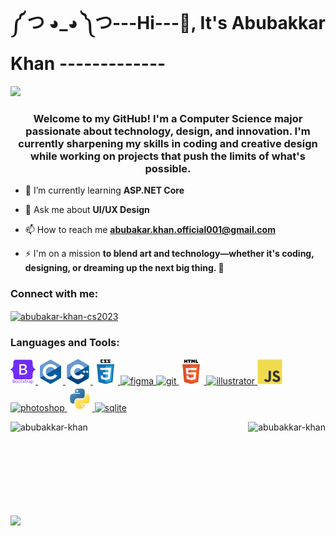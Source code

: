 <h1 >༼ つ ◕_◕ ༽つ---Hi---👋, It's Abubakkar Khan -------------</h1>
<img src="https://i.pinimg.com/originals/29/bf/ad/29bfad8a363a3f3011984614e5837c78.gif" style="width: 100vw; object-fit: cover; object-position: center;">

<h3 align="center">Welcome to my GitHub! I'm a Computer Science major passionate about technology, design, and innovation. I'm currently sharpening my skills in coding and creative design while working on projects that push the limits of what's possible.</h3>

- 🌱 I’m currently learning **ASP.NET Core**

- 💬 Ask me about **UI/UX Design**

- 📫 How to reach me **abubakar.khan.official001@gmail.com**

- ⚡ I'm on a mission **to blend art and technology—whether it's coding, designing, or dreaming up the next big thing. 🚀**

<h3 align="left">Connect with me:</h3>
<p align="left">
<a href="https://linkedin.com/in/abubakar-khan-cs2023" target="blank"><img align="center" src="https://raw.githubusercontent.com/rahuldkjain/github-profile-readme-generator/master/src/images/icons/Social/linked-in-alt.svg" alt="abubakar-khan-cs2023" height="30" width="40" /></a>
</p>



<h3 align="left">Languages and Tools:</h3>
<p align="left"> <a href="https://getbootstrap.com" target="_blank" rel="noreferrer"> <img src="https://raw.githubusercontent.com/devicons/devicon/master/icons/bootstrap/bootstrap-plain-wordmark.svg" alt="bootstrap" width="40" height="40"/> </a> <a href="https://www.cprogramming.com/" target="_blank" rel="noreferrer"> <img src="https://raw.githubusercontent.com/devicons/devicon/master/icons/c/c-original.svg" alt="c" width="40" height="40"/> </a> <a href="https://www.w3schools.com/cpp/" target="_blank" rel="noreferrer"> <img src="https://raw.githubusercontent.com/devicons/devicon/master/icons/cplusplus/cplusplus-original.svg" alt="cplusplus" width="40" height="40"/> </a> <a href="https://www.w3schools.com/css/" target="_blank" rel="noreferrer"> <img src="https://raw.githubusercontent.com/devicons/devicon/master/icons/css3/css3-original-wordmark.svg" alt="css3" width="40" height="40"/> </a> <a href="https://www.figma.com/" target="_blank" rel="noreferrer"> <img src="https://www.vectorlogo.zone/logos/figma/figma-icon.svg" alt="figma" width="40" height="40"/> </a> <a href="https://git-scm.com/" target="_blank" rel="noreferrer"> <img src="https://www.vectorlogo.zone/logos/git-scm/git-scm-icon.svg" alt="git" width="40" height="40"/> </a> <a href="https://www.w3.org/html/" target="_blank" rel="noreferrer"> <img src="https://raw.githubusercontent.com/devicons/devicon/master/icons/html5/html5-original-wordmark.svg" alt="html5" width="40" height="40"/> </a> <a href="https://www.adobe.com/in/products/illustrator.html" target="_blank" rel="noreferrer"> <img src="https://www.vectorlogo.zone/logos/adobe_illustrator/adobe_illustrator-icon.svg" alt="illustrator" width="40" height="40"/> </a> <a href="https://developer.mozilla.org/en-US/docs/Web/JavaScript" target="_blank" rel="noreferrer"> <img src="https://raw.githubusercontent.com/devicons/devicon/master/icons/javascript/javascript-original.svg" alt="javascript" width="40" height="40"/> </a> <a href="https://www.photoshop.com/en" target="_blank" rel="noreferrer"> <img src="https://upload.wikimedia.org/wikipedia/commons/thumb/a/af/Adobe_Photoshop_CC_icon.svg/512px-Adobe_Photoshop_CC_icon.svg.png" alt="photoshop" width="40" height="40"/> </a> <a href="https://www.python.org" target="_blank" rel="noreferrer"> <img src="https://raw.githubusercontent.com/devicons/devicon/master/icons/python/python-original.svg" alt="python" width="40" height="40"/> </a> <a href="https://www.sqlite.org/" target="_blank" rel="noreferrer"> <img src="https://www.vectorlogo.zone/logos/sqlite/sqlite-icon.svg" alt="sqlite" width="40" height="40"/> </a> </p>




<div style="display: flex; justify-content: space-between; align-items: stretch; gap: 10px;">
    <img src="https://github-readme-stats.vercel.app/api/top-langs?username=abubakkar-khan&show_icons=true&locale=en&layout=compact&theme=dark" alt="abubakkar-khan" style="height: 150px; width: auto; object-fit: cover;" />
    <img src="https://github-readme-streak-stats.herokuapp.com/?user=abubakkar-khan&theme=dark" alt="abubakkar-khan" style="height: 150px; width: auto; object-fit: cover;" />
</div>



<img src="https://i.pinimg.com/564x/b1/f6/92/b1f692ecb1985d06769aca17f6bbab74.jpg" style="width: 20vw;">




